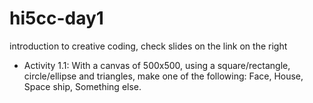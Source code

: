 # hi5cc-day1
introduction to creative coding, check slides on the link on the right
- Activity 1.1: With a canvas of 500x500, using a square/rectangle, circle/ellipse and triangles, make one of the following: Face, House, Space ship, Something else.

